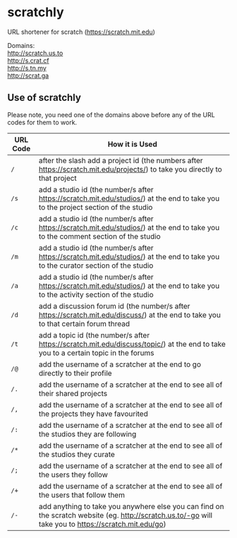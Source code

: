# scratchly

URL shortener for scratch (https://scratch.mit.edu)

Domains: <br>
http://scratch.us.to <br>
http://s.crat.cf <br>
http://s.tn.my <br>
http://scrat.ga <br>

## Use of scratchly

Please note, you need one of the domains above before any of the URL codes for them to work.

URL Code | How it is Used
------------ | -------------
`/` | after the slash add a project id (the numbers after https://scratch.mit.edu/projects/) to take you directly to that project
`/s` | add a studio id (the number/s after https://scratch.mit.edu/studios/) at the end to take you to the project section of the studio
`/c` | add a studio id (the number/s after https://scratch.mit.edu/studios/) at the end to take you to the comment section of the studio
`/m` | add a studio id (the number/s after https://scratch.mit.edu/studios/) at the end to take you to the curator section of the studio
`/a` | add a studio id (the number/s after https://scratch.mit.edu/studios/) at the end to take you to the activity section of the studio
`/d` | add a discussion forum id (the number/s after https://scratch.mit.edu/discuss/) at the end to take you to that certain forum thread
`/t` | add a topic id (the number/s after https://scratch.mit.edu/discuss/topic/) at the end to take you to a certain topic in the forums
`/@` | add the username of a scratcher at the end to go directly to their profile
`/.` | add the username of a scratcher at the end to see all of their shared projects
`/,` | add the username of a scratcher at the end to see all of the projects they have favourited
`/:` | add the username of a scratcher at the end to see all of the studios they are following
`/*` | add the username of a scratcher at the end to see all of the studios they curate
`/;` | add the username of a scratcher at the end to see all of the users they follow
`/+` | add the username of a scratcher at the end to see all of the users that follow them
`/-` | add anything to take you anywhere else you can find on the scratch website (eg. http://scratch.us.to/-go will take you to https://scratch.mit.edu/go)
